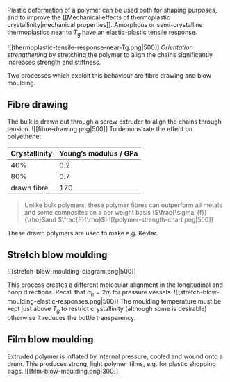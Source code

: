 Plastic deformation of a polymer can be used both for shaping purposes, and to improve the [[Mechanical effects of thermoplastic crystallinity|mechanical properties]]. Amorphous or semi-crystalline thermoplastics near to $T_{g}$ have an elastic-plastic tensile response.

![[thermoplastic-tensile-response-near-Tg.png|500]]
*Orientation strengthening* by stretching the polymer to align the chains significantly increases strength and stiffness.

Two processes which exploit this behaviour are fibre drawing and blow moulding.

## Fibre drawing
The bulk is drawn out through a screw extruder to align the chains through tension.
![[fibre-drawing.png|500]]
To demonstrate the effect on polyethene:

| Crystallinity | Young’s modulus / GPa |
| ---- | ---- |
| 40% | 0.2 |
| 80% | 0.7 |
| drawn fibre | 170 |

> Unlike bulk polymers, these polymer fibres can outperform all metals and some composites on a per weight basis ($\frac{\sigma_{f}}{\rho}$and $\frac{E}{\rho}$)
![[polymer-strength-chart.png|500]]

These drawn polymers are used to make e.g. Kevlar.

## Stretch blow moulding
![[stretch-blow-moulding-diagram.png|500]]

This process creates a different molecular alignment in the longitudinal and hoop directions. Recall that $\sigma_{h}=2\sigma_{l}$ for pressure vessels.
![[stretch-blow-moulding-elastic-responses.png|500]]
The moulding temperature must be kept just above $T_{g}$ to restrict crystallinity (although some is desirable) otherwise it reduces the bottle transparency.

## Film blow moulding
Extruded polymer is inflated by internal pressure, cooled and wound onto a drum. This produces strong, light polymer films, e.g. for plastic shopping bags.
![[film-blow-moulding.png|300]]